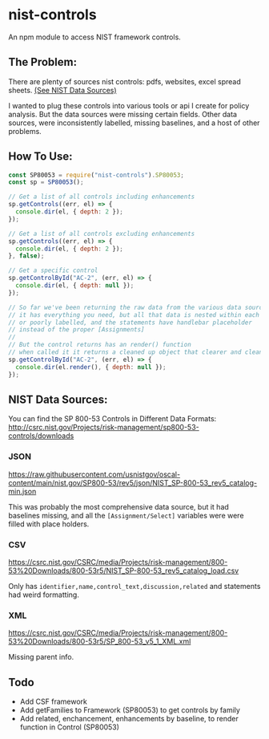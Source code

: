 # nist-controls

An npm module to access NIST framework controls.

## The Problem:

There are plenty of sources nist controls: pdfs, websites, excel spread sheets. [(See NIST Data Sources)](#NIST-Data-Sources)

I wanted to plug these controls into various tools or api I create for policy analysis. But the data sources were missing certain fields. Other data sources, were inconsistently labelled, missing baselines, and a host of other problems.

## How To Use:

```Javascript
const SP80053 = require("nist-controls").SP80053;
const sp = SP80053();

// Get a list of all controls including enhancements
sp.getControls((err, el) => {
  console.dir(el, { depth: 2 });
});

// Get a list of all controls excluding enhancements
sp.getControls((err, el) => {
  console.dir(el, { depth: 2 });
}, false);

// Get a specific control
sp.getControlById("AC-2", (err, el) => {
  console.dir(el, { depth: null });
});

// So far we've been returning the raw data from the various data source
// it has everything you need, but all that data is nested within each other
// or poorly labelled, and the statements have handlebar placeholder
// instead of the proper [Assignments]
//
// But the control returns has an render() function
// when called it it returns a cleaned up object that clearer and cleaner
sp.getControlById("AC-2", (err, el) => {
  console.dir(el.render(), { depth: null });
});
```

## NIST Data Sources:

You can find the SP 800-53 Controls in Different Data Formats:
http://csrc.nist.gov/Projects/risk-management/sp800-53-controls/downloads

### JSON

https://raw.githubusercontent.com/usnistgov/oscal-content/main/nist.gov/SP800-53/rev5/json/NIST_SP-800-53_rev5_catalog-min.json

This was probably the most comprehensive data source, but it had baselines missing, and all the `[Assignment/Select]` variables were were filled with place holders.

### CSV

https://csrc.nist.gov/CSRC/media/Projects/risk-management/800-53%20Downloads/800-53r5/NIST_SP-800-53_rev5_catalog_load.csv

Only has `identifier,name,control_text,discussion,related` and statements had weird formatting.

### XML

https://csrc.nist.gov/CSRC/media/Projects/risk-management/800-53%20Downloads/800-53r5/SP_800-53_v5_1_XML.xml

Missing parent info.

## Todo

- Add CSF framework
- Add getFamilies to Framework (SP80053) to get controls by family
- Add related, enchancement, enhancements by baseline, to render function in Control (SP80053)

